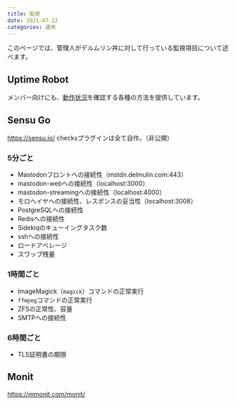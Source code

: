 ```yaml
---
title: 監視
date: 2021-07-22
categories: 運用
---
```


このページでは、管理人がデルムリン丼に対して行っている監視項目について述べます。

## Uptime Robot

メンバー向けにも、[動作状況](/articles/動作状況)を確認する各種の方法を提供しています。

## Sensu Go

https://sensu.io/
checksプラグインは全て自作。（非公開）

### 5分ごと
- Mastodonフロントへの接続性（mstdn.delmulin.com:443）
- mastodon-webへの接続性（localhost:3000）
- mastodon-streamingへの接続性（localhost:4000）
- モロヘイヤへの接続性、レスポンスの妥当性（localhost:3008）
- PostgreSQLへの接続性
- Redisへの接続性
- Sidekiqのキューイングタスク数
- sshへの接続性
- ロードアベレージ
- スワップ残量

### 1時間ごと
- ImageMagick（`magick`）コマンドの正常実行
- `ffmpeg`コマンドの正常実行
- ZFSの正常性、容量
- SMTPへの接続性

### 6時間ごと
- TLS証明書の期限

## Monit

https://mmonit.com/monit/
